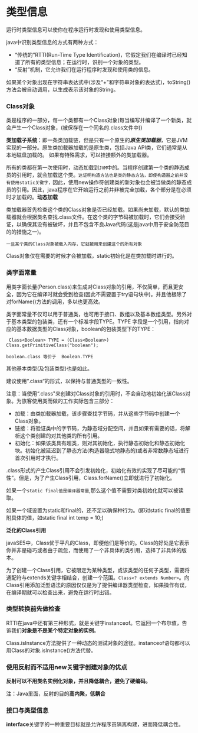 # 类型信息

运行时类型信息可以使你在程序运行时发现和使用类型信息。

java中识别类型信息的方式有两种方式：

- “传统的”RTTI(Run-Time Type Identification)，它假定我们在编译时已经知道了所有的类型信息；在运行时，识别一个对象的类型。
- “反射”机制，它允许我们在运行程序时发现和使用类的信息。

如果某个对象出现在字符串表达式中(涉及“+”和字符串对象的表达式)，toString()方法会被自动调用，以生成表示该对象的String。

### Class对象

类是程序的一部分，每一个类都有一个Class对象(每当编写并编译了一个新类，就会产生一个Class对象，(被保存在一个同名的.class文件中))

**类加载子系统**：即一条类加载链，但是只有一个原生的***原生类加载器***，它是JVM实现的一部分。原生类加载器加载的是原生类，包括Java API类，它们通常是从本地磁盘加载的。 如果有特殊需求，可以挂接额外的类加载器。

所有的类都在第一次使用时，动态加载到`JVM`中的。当程序创建第一个类的静态成员的引用时，就会加载这个类。`这证明构造方法也是类的静态方法，即使构造器之前并没有使用static关键字，`因此，使用new操作符创建类的新对象也会被当做类的静态成员的引用。因此，java程序在它开始运行之前并非被完全加载，各个部分是在必须时才加载的。**动态加载**

类加载器首先检查这个类的Class对象是否已经加载。如果尚未加载，默认的类加载器就会根据类名查找.class文件。在这个类的字节码被加载时，它们会接受验证，以确保其没有被破坏，并且不包含不良Java代码(这是java中用于安全防范目的的措施之一)。

`一旦某个类的Class对象被载入内存，它就被用来创建这个的所有对象`

Class对象仅在需要的时候才会被加载，static初始化是在类加载时进行的。

### 类字面常量

用类字面长量(Person.class)来生成对Class对象的引用，不仅简单，而且更安全，因为它在编译时就会受到检查(因此不需要置于try语句块中)。并且他根除了对forName()方法的调用，多以也更高效。

类字面常量不仅可以用于普通类，也可用于接口、数组以及基本数组类型。另外对于基本类型的包装类，还有一个标准字段TYPE。TYPE 字段是一个引用，指向对应的基本数据类型的Class对象，boolean的包装类型下的TYPE：

` Class<Boolean> TYPE = (Class<Boolean>) Class.getPrimitiveClass("boolean");`

`boolean.class 等价于  Boolean.TYPE`

其他基本类型(及包装类型)也是如此。

建议使用”.class“的形式，以保持与普通类型的一致性。

注意：当使用“.class"来创建对Class对象的引用时，不会自动地初始化该Class对象。为旅客使用类而做的工作实际包含三部分：

- 加载：由类加载器加载，该步骤查找字节码，并从这些字节码中创建一个Class对象。
- 链接：将验证类中的字节码，为静态域分配空间，并且如果有需要的话，将解析这个类创建的对其他类的所有引用。
- 初始化：如果该类具有超类，则对其初始化，执行静态初始化和静态初始化块。初始化被延迟到了静态方法(构造器隐式地静态的)或者非常数静态域进行首次引用时才执行。

.class形式的产生Class引用不会引发初始化，初始化有效的实现了尽可能的“惰性”。但是，为了产生Class引用，Class.forName()立即就进行了初始化。

如果一个`static final值是编译器常量`,那么这个值不需要对类初始化就可以被读取。

如果一个域设置为static和final的，还不足以确保种行为。(即对static final的值要附具体的值，如static final int temp = 10;)

**泛化的Class引用**

javaSE5中，Class<?>优于平凡的Class，即便他们是等价的。Class<?>的好处是它表示你并非是碰巧或者由于疏忽，而使用了一个非具体的类引用，选择了非具体的版本。

为了创建一个Class引用，它被限定为某种类型，或该类型的任何子类型，需要将通配符与extends关键字相结合，创建一个范围。`Class<? extends Number>`。向Class引用添加泛型语法的原因仅仅是为了提供编译器类型检查，如果操作有误，在编译期就可以检查出来，避免在运行时出错。

### 类型转换前先做检查

RTTI在java中还有第三种形式，就是关键字instanceof。它返回一个布尔值，告诉我们**对象是不是某个特定对象的实例**。

Class.isInstance方法提供了一种动态的测试对象的途径。instanceof语句都可以用Class的对象.isInstance()方法代替。

### 使用反射而不适用new关键字创建对象的优点

**反射可以不用类名实例化对象，并且降低耦合，避免了硬编码。**

注：Java里面，反射的目的**高内聚，低耦合**

### 接口与类型信息

**interface**关键字的一种重要目标就是允许程序员隔离构建，进而降低耦合性。

